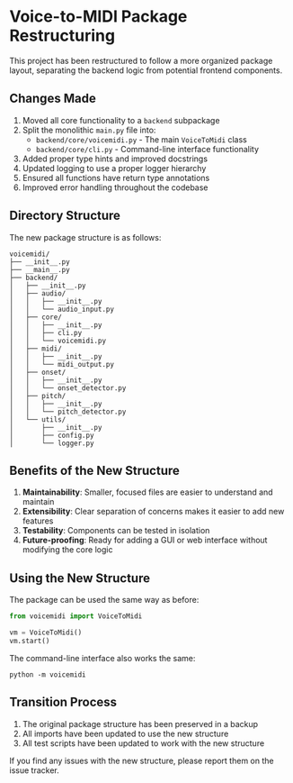 # Voice-to-MIDI Package Restructuring

This project has been restructured to follow a more organized package layout, separating the backend logic from potential frontend components.

## Changes Made

1. Moved all core functionality to a `backend` subpackage
2. Split the monolithic `main.py` file into:
   - `backend/core/voicemidi.py` - The main `VoiceToMidi` class
   - `backend/core/cli.py` - Command-line interface functionality
3. Added proper type hints and improved docstrings
4. Updated logging to use a proper logger hierarchy
5. Ensured all functions have return type annotations
6. Improved error handling throughout the codebase

## Directory Structure

The new package structure is as follows:

```
voicemidi/
├── __init__.py
├── __main__.py
├── backend/
│   ├── __init__.py
│   ├── audio/
│   │   ├── __init__.py
│   │   └── audio_input.py
│   ├── core/
│   │   ├── __init__.py
│   │   ├── cli.py
│   │   └── voicemidi.py
│   ├── midi/
│   │   ├── __init__.py
│   │   └── midi_output.py
│   ├── onset/
│   │   ├── __init__.py
│   │   └── onset_detector.py
│   ├── pitch/
│   │   ├── __init__.py
│   │   └── pitch_detector.py
│   └── utils/
│       ├── __init__.py
│       ├── config.py
│       └── logger.py
```

## Benefits of the New Structure

1. **Maintainability**: Smaller, focused files are easier to understand and maintain
2. **Extensibility**: Clear separation of concerns makes it easier to add new features
3. **Testability**: Components can be tested in isolation
4. **Future-proofing**: Ready for adding a GUI or web interface without modifying the core logic

## Using the New Structure

The package can be used the same way as before:

```python
from voicemidi import VoiceToMidi

vm = VoiceToMidi()
vm.start()
```

The command-line interface also works the same:

```
python -m voicemidi
```

## Transition Process

1. The original package structure has been preserved in a backup
2. All imports have been updated to use the new structure
3. All test scripts have been updated to work with the new structure

If you find any issues with the new structure, please report them on the issue tracker.
